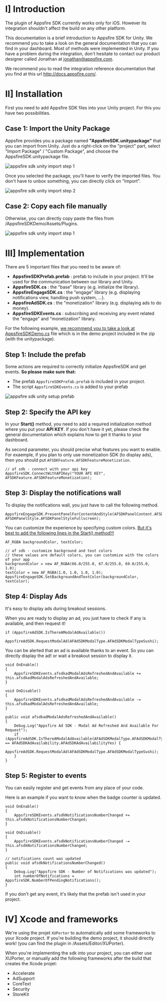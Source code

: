 # I] Introduction
The plugin of Appsfire SDK currently works only for iOS. However its integration shouldn't affect the build on any other platform.

This documentation is a brief introduction to Appsfire SDK for Unity. We recommend you to take a look on the general documentation that you can find in your dashboard. Most of methods were implemented in Unity. If you have a problem during the integration, don't hesitate to contact our product designer called Jonathan at <a href="mailto:jonathan@appsfire.com">jonathan@appsfire.com</a>.

We recommend you to read the integration reference documentation that you find at this url <a href="http://docs.appsfire.com/" target="_blank">http://docs.appsfire.com/</a>.

# II] Installation

First you need to add Appsfire SDK files into your Unity project. For this you have two possibilities.

## Case 1: Import the Unity Package
Appsfire provides you a package named **"AppsfireSDK.unitypackage"** that you can import from Unity. Just do a right-click on the "project" part, select "Import Package" / "Custom Package", and choose the AppsfireSDK.unitypackage file.

![appsfire sdk unity import step 1](./images/unity-plugin-import-package-step1.png)

Once you selected the package, you'll have to verify the imported files. You don't have to unbox 
something, you can directly click on "Import".

![appsfire sdk unity import step 2](./images/unity-plugin-import-package-step2.png)

  
## Case 2: Copy each file manually

Otherwise, you can directly copy paste the files from /AppsfireSDKDemo/Assets/Plugins.

![appsfire sdk unity import step 1](./images/unity-plugin-import-manually.png)
  
# III] Implementation
There are 5 important files that you need to be aware of:

* **AppsfireSDKPrefab.prefab** : prefab to include in your project. It'll be used for the communication between our library and Unity.
* **AppsfireSDK.cs** : the "base" library (e.g. initialize the library).
* **AppsfireEngageSDK.cs** : the "engage" library (e.g. displaying notifications view, handling push system, ...).
* **AppsfireAdSDK.cs** : the "monetization" library (e.g. displaying ads to do money).
* **AppsfireSDKEvents.cs** : subscribing and receiving any event related the "engage" and "monetization" library.

For the following example, <u>we recommend you to take a look at AppsfireSDKDemo.cs</u> file which is in the demo project included in the zip (with the unitypackage).

## Step 1: Include the prefab

Some actions are required to correctly initialize AppsfireSDK and get events.
**So please make sure that:**

* The prefab `AppsfireSDKPrefab.prefab` is included in your project.
* The script `AppsfireSDKEvents.cs` is added to your prefab

![appsfire sdk unity setup prefab](./images/unity-plugin-setup-prefab.png)


## Step 2: Specify the API key
In your **Start()** method, you need to add a required initialization method where you put your **API KEY**. If you don't have it yet, please check the general documentation which explains how to get it thanks to your dashboard.

As second parameter, you should precise what features you want to enable. For exaemple, if you plan to only use monetization SDK (to display ads), then you should put `AFSDKFeature.AFSDKFeatureMonetization`.

	// af sdk - connect with your api key
	AppsfireSDK.ConnectWithAPIKey("YOUR API KEY", AFSDKFeature.AFSDKFeatureMonetization);
	
## Step 3: Display the notifications wall
To display the notifications wall, you just have to call the following method.

	AppsfireEngageSDK.PresentPanelForContentAndStyle(AFSDKPanelContent.AFSDKPanelContentDefault, AFSDKPanelStyle.AFSDKPanelStyleFullscreen);

You can customize the experience by specifying custom colors. <u>But it's best to add the following lines in the Start() method!!!</u>

	AF_RGBA backgroundColor, textColor;
	
	// af sdk - customize background and text colors
	// these values are default colors, you can customize with the colors of your app
	backgroundColor = new AF_RGBA(66.0/255.0, 67.0/255.0, 69.0/255.0, 1.0);
	textColor = new AF_RGBA(1.0, 1.0, 1.0, 1.0);
	AppsfireEngageSDK.SetBackgroundAndTextColor(backgroundColor, textColor);
	
## Step 4: Display Ads
It's easy to display ads during breakout sessions.
	
When you are ready to display an ad, you just have to check if any is available, and then request it!

	if (AppsfireAdSDK.IsThereAModalAdAvailable())
		AppsfireAdSDK.RequestModalAd(AFAdSDKModalType.AFAdSDKModalTypeSushi);

You can be alerted that an ad is available thanks to an event. So you can directly display the ad! or wait a breakout session to display it.

	void OnEnable()
	{
		AppsfireSDKEvents.afsdkadModalAdsRefreshedAndAvailable += this.afsdkadModalAdsRefreshedAndAvailable;
	}
	
	void OnDisable()
	{
		AppsfireSDKEvents.afsdkadModalAdsRefreshedAndAvailable -= this.afsdkadModalAdsRefreshedAndAvailable;
	}
	
	public void afsdkadModalAdsRefreshedAndAvailable()
	{
		Debug.Log("Appsfire Ad SDK - Modal Ad Refreshed And Available For Request");
		if (AppsfireAdSDK.IsThereAModalAdAvailable(AFAdSDKModalType.AFAdSDKModalTypeUraMaki) == AFAdSDKAdAvailability.AFAdSDKAdAvailabilityYes) {
			AppsfireAdSDK.RequestModalAd(AFAdSDKModalType.AFAdSDKModalTypeSushi);
		}
	}

## Step 5: Register to events
You can easily register and get events from any place of your code.

Here is an example if you want to know when the badge counter is updated.

	void OnEnable()
	{
		AppsfireSDKEvents.afsdkNotificationsNumberChanged += this.afsdkNotificationsNumberChanged;
	}
	
	void OnDisable()
	{
		AppsfireSDKEvents.afsdkNotificationsNumberChanged -= this.afsdkNotificationsNumberChanged;
	}
	
	// notifications count was updated
	public void afsdkNotificationsNumberChanged()
	{
		Debug.Log("Appsfire SDK - Number of Notifications was updated");
		int numberOfNotifications = AppsfireSDK.NumberOfPendingNotifications();
	}
	
If you don't get any event, it's likely that the prefab isn't used in your project.


# IV] Xcode and frameworks

We're using the projet `XUPorter` to automatically add some frameworks to your Xcode project. If you're building the demo project, it should directly work! (you can find the plugin in /Assets/Editor/XUPorter).

When you're implementing the sdk into your project, you can either use XUPorter, or manually add the following frameworks after the build that creates the Xcode projet:
* Accelerate
* AdSupport
* CoreText
* Security
* StoreKit